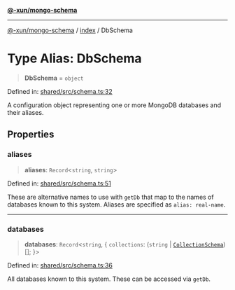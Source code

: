 [**@-xun/mongo-schema**](../../README.md)

***

[@-xun/mongo-schema](../../README.md) / [index](../README.md) / DbSchema

# Type Alias: DbSchema

> **DbSchema** = `object`

Defined in: [shared/src/schema.ts:32](https://github.com/Xunnamius/mongo-utils/blob/cbbfc60f0aa219fa5ddd4eb8cc805a007ebd4902/packages/shared/src/schema.ts#L32)

A configuration object representing one or more MongoDB databases and their
aliases.

## Properties

### aliases

> **aliases**: `Record`\<`string`, `string`\>

Defined in: [shared/src/schema.ts:51](https://github.com/Xunnamius/mongo-utils/blob/cbbfc60f0aa219fa5ddd4eb8cc805a007ebd4902/packages/shared/src/schema.ts#L51)

These are alternative names to use with `getDb` that map to the names of
databases known to this system. Aliases are specified as `alias:
real-name`.

***

### databases

> **databases**: `Record`\<`string`, \{ `collections`: (`string` \| [`CollectionSchema`](CollectionSchema.md))[]; \}\>

Defined in: [shared/src/schema.ts:36](https://github.com/Xunnamius/mongo-utils/blob/cbbfc60f0aa219fa5ddd4eb8cc805a007ebd4902/packages/shared/src/schema.ts#L36)

All databases known to this system. These can be accessed via `getDb`.
